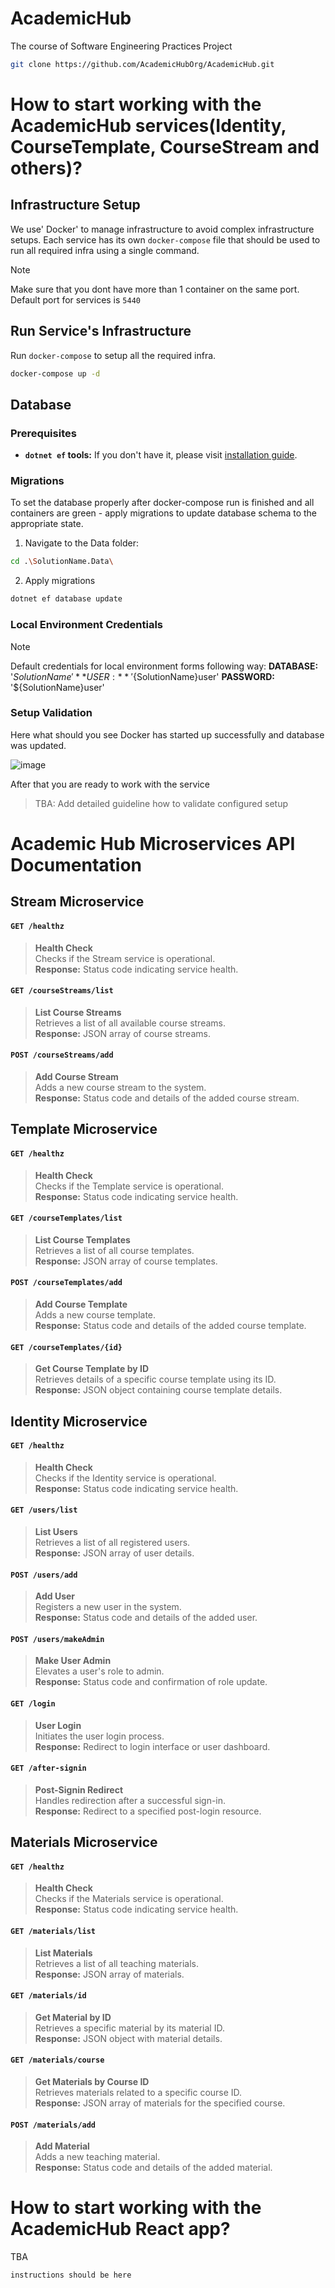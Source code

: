 # AcademicHub

The course of Software Engineering Practices Project

```bash
git clone https://github.com/AcademicHubOrg/AcademicHub.git
```

# How to start working with the AcademicHub services(Identity, CourseTemplate, CourseStream and others)?

## Infrastructure Setup

We use' Docker' to manage infrastructure to avoid complex infrastructure setups.
Each service has its own `docker-compose` file that should be used to run all required infra using a single command.

> [!NOTE]
> Make sure that you dont have more than 1 container on the same port.
> Default port for services is `5440`

## Run Service's Infrastructure

Run `docker-compose` to setup all the required infra.

```bash
docker-compose up -d
```

## Database

### Prerequisites

- **`dotnet ef` tools:** If you don't have it, please
  visit [installation guide](https://learn.microsoft.com/en-us/ef/core/cli/dotnet).

### Migrations

To set the database properly after docker-compose run is finished and all containers are green - apply migrations to
update database schema to the appropriate state.

1. Navigate to the Data folder:

  ```bash
  cd .\SolutionName.Data\
  ```

2. Apply migrations
  ```bash
  dotnet ef database update
  ```

### Local Environment Credentials
> [!NOTE]
> Default credentials for local environment forms following way:
> **DATABASE:** '${SolutionName}'
> **USER:** '${SolutionName}user'
> **PASSWORD:** '${SolutionName}user'

### Setup Validation

Here what should you see Docker has started up successfully and database was updated.

![image](https://github.com/podkolzzzin/AcademicHub/assets/94047397/c0469c30-beed-447c-ba0e-d1bed468cf78)

After that you are ready to work with the service

> TBA: Add detailed guideline how to validate configured setup

# Academic Hub Microservices API Documentation

## Stream Microservice

#### `GET /healthz`
> **Health Check**  
> Checks if the Stream service is operational.  
> **Response:** Status code indicating service health.

#### `GET /courseStreams/list`
> **List Course Streams**  
> Retrieves a list of all available course streams.  
> **Response:** JSON array of course streams.

#### `POST /courseStreams/add`
> **Add Course Stream**  
> Adds a new course stream to the system.  
> **Response:** Status code and details of the added course stream.

## Template Microservice

#### `GET /healthz`
> **Health Check**  
> Checks if the Template service is operational.  
> **Response:** Status code indicating service health.

#### `GET /courseTemplates/list`
> **List Course Templates**  
> Retrieves a list of all course templates.  
> **Response:** JSON array of course templates.

#### `POST /courseTemplates/add`
> **Add Course Template**  
> Adds a new course template.  
> **Response:** Status code and details of the added course template.

#### `GET /courseTemplates/{id}`
> **Get Course Template by ID**  
> Retrieves details of a specific course template using its ID.  
> **Response:** JSON object containing course template details.

## Identity Microservice

#### `GET /healthz`
> **Health Check**  
> Checks if the Identity service is operational.  
> **Response:** Status code indicating service health.

#### `GET /users/list`
> **List Users**  
> Retrieves a list of all registered users.  
> **Response:** JSON array of user details.

#### `POST /users/add`
> **Add User**  
> Registers a new user in the system.  
> **Response:** Status code and details of the added user.

#### `POST /users/makeAdmin`
> **Make User Admin**  
> Elevates a user's role to admin.  
> **Response:** Status code and confirmation of role update.

#### `GET /login`
> **User Login**  
> Initiates the user login process.  
> **Response:** Redirect to login interface or user dashboard.

#### `GET /after-signin`
> **Post-Signin Redirect**  
> Handles redirection after a successful sign-in.  
> **Response:** Redirect to a specified post-login resource.

## Materials Microservice

#### `GET /healthz`
> **Health Check**  
> Checks if the Materials service is operational.  
> **Response:** Status code indicating service health.

#### `GET /materials/list`
> **List Materials**  
> Retrieves a list of all teaching materials.  
> **Response:** JSON array of materials.

#### `GET /materials/id`
> **Get Material by ID**  
> Retrieves a specific material by its material ID.  
> **Response:** JSON object with material details.

#### `GET /materials/course`
> **Get Materials by Course ID**  
> Retrieves materials related to a specific course ID.  
> **Response:** JSON array of materials for the specified course.

#### `POST /materials/add`
> **Add Material**  
> Adds a new teaching material.  
> **Response:** Status code and details of the added material.


# How to start working with the AcademicHub React app?

TBA

```bash
instructions should be here
```